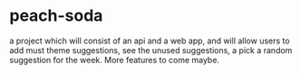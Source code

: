 # peach-soda
a project which will consist of an api and a web app, and will allow users to add must theme suggestions, see the unused suggestions, a pick a random suggestion for the week. More features to come maybe.
